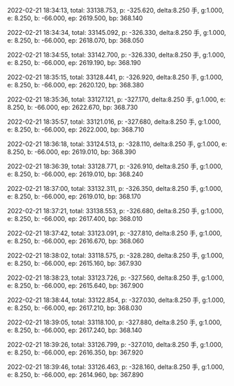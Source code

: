 2022-02-21 18:34:13, total: 33138.753, p: -325.620, delta:8.250 手, g:1.000, e: 8.250, b: -66.000, ep: 2619.500, bp: 368.140

2022-02-21 18:34:34, total: 33145.092, p: -326.330, delta:8.250 手, g:1.000, e: 8.250, b: -66.000, ep: 2618.070, bp: 368.050

2022-02-21 18:34:55, total: 33142.700, p: -326.330, delta:8.250 手, g:1.000, e: 8.250, b: -66.000, ep: 2619.190, bp: 368.190

2022-02-21 18:35:15, total: 33128.441, p: -326.920, delta:8.250 手, g:1.000, e: 8.250, b: -66.000, ep: 2620.120, bp: 368.380

2022-02-21 18:35:36, total: 33127.121, p: -327.170, delta:8.250 手, g:1.000, e: 8.250, b: -66.000, ep: 2622.670, bp: 368.730

2022-02-21 18:35:57, total: 33121.016, p: -327.680, delta:8.250 手, g:1.000, e: 8.250, b: -66.000, ep: 2622.000, bp: 368.710

2022-02-21 18:36:18, total: 33124.513, p: -328.110, delta:8.250 手, g:1.000, e: 8.250, b: -66.000, ep: 2619.010, bp: 368.390

2022-02-21 18:36:39, total: 33128.771, p: -326.910, delta:8.250 手, g:1.000, e: 8.250, b: -66.000, ep: 2619.010, bp: 368.240

2022-02-21 18:37:00, total: 33132.311, p: -326.350, delta:8.250 手, g:1.000, e: 8.250, b: -66.000, ep: 2619.010, bp: 368.170

2022-02-21 18:37:21, total: 33138.553, p: -326.680, delta:8.250 手, g:1.000, e: 8.250, b: -66.000, ep: 2617.400, bp: 368.010

2022-02-21 18:37:42, total: 33123.091, p: -327.810, delta:8.250 手, g:1.000, e: 8.250, b: -66.000, ep: 2616.670, bp: 368.060

2022-02-21 18:38:02, total: 33118.575, p: -328.280, delta:8.250 手, g:1.000, e: 8.250, b: -66.000, ep: 2615.160, bp: 367.930

2022-02-21 18:38:23, total: 33123.726, p: -327.560, delta:8.250 手, g:1.000, e: 8.250, b: -66.000, ep: 2615.640, bp: 367.900

2022-02-21 18:38:44, total: 33122.854, p: -327.030, delta:8.250 手, g:1.000, e: 8.250, b: -66.000, ep: 2617.210, bp: 368.030

2022-02-21 18:39:05, total: 33118.100, p: -327.880, delta:8.250 手, g:1.000, e: 8.250, b: -66.000, ep: 2617.240, bp: 368.140

2022-02-21 18:39:26, total: 33126.799, p: -327.010, delta:8.250 手, g:1.000, e: 8.250, b: -66.000, ep: 2616.350, bp: 367.920

2022-02-21 18:39:46, total: 33126.463, p: -328.160, delta:8.250 手, g:1.000, e: 8.250, b: -66.000, ep: 2614.960, bp: 367.890